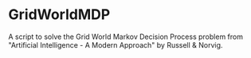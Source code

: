 # GridWorldMDP

A script to solve the Grid World Markov Decision Process problem from "Artificial Intelligence - A Modern Approach" by Russell & Norvig. 
